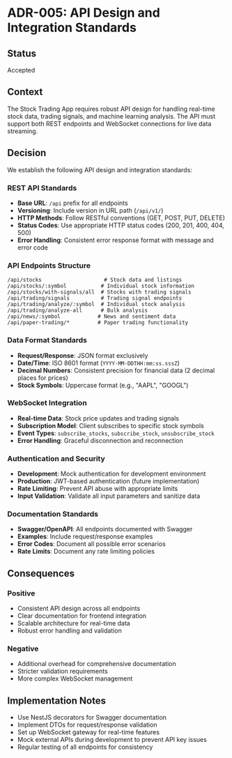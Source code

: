 # ADR-005: API Design and Integration Standards

## Status

Accepted

## Context

The Stock Trading App requires robust API design for handling real-time stock data, trading signals, and machine learning analysis. The API must support both REST endpoints and WebSocket connections for live data streaming.

## Decision

We establish the following API design and integration standards:

### REST API Standards

- **Base URL**: `/api` prefix for all endpoints
- **Versioning**: Include version in URL path (`/api/v1/`)
- **HTTP Methods**: Follow RESTful conventions (GET, POST, PUT, DELETE)
- **Status Codes**: Use appropriate HTTP status codes (200, 201, 400, 404, 500)
- **Error Handling**: Consistent error response format with message and error code

### API Endpoints Structure

```
/api/stocks                    # Stock data and listings
/api/stocks/:symbol           # Individual stock information
/api/stocks/with-signals/all  # Stocks with trading signals
/api/trading/signals          # Trading signal endpoints
/api/trading/analyze/:symbol  # Individual stock analysis
/api/trading/analyze-all      # Bulk analysis
/api/news/:symbol            # News and sentiment data
/api/paper-trading/*         # Paper trading functionality
```

### Data Format Standards

- **Request/Response**: JSON format exclusively
- **Date/Time**: ISO 8601 format (`YYYY-MM-DDTHH:mm:ss.sssZ`)
- **Decimal Numbers**: Consistent precision for financial data (2 decimal places for prices)
- **Stock Symbols**: Uppercase format (e.g., "AAPL", "GOOGL")

### WebSocket Integration

- **Real-time Data**: Stock price updates and trading signals
- **Subscription Model**: Client subscribes to specific stock symbols
- **Event Types**: `subscribe_stocks`, `subscribe_stock`, `unsubscribe_stock`
- **Error Handling**: Graceful disconnection and reconnection

### Authentication and Security

- **Development**: Mock authentication for development environment
- **Production**: JWT-based authentication (future implementation)
- **Rate Limiting**: Prevent API abuse with appropriate limits
- **Input Validation**: Validate all input parameters and sanitize data

### Documentation Standards

- **Swagger/OpenAPI**: All endpoints documented with Swagger
- **Examples**: Include request/response examples
- **Error Codes**: Document all possible error scenarios
- **Rate Limits**: Document any rate limiting policies

## Consequences

### Positive

- Consistent API design across all endpoints
- Clear documentation for frontend integration
- Scalable architecture for real-time data
- Robust error handling and validation

### Negative

- Additional overhead for comprehensive documentation
- Stricter validation requirements
- More complex WebSocket management

## Implementation Notes

- Use NestJS decorators for Swagger documentation
- Implement DTOs for request/response validation
- Set up WebSocket gateway for real-time features
- Mock external APIs during development to prevent API key issues
- Regular testing of all endpoints for consistency
